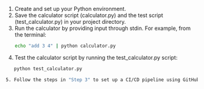 1. Create and set up your Python environment.
2. Save the calculator script (calculator.py) and the test script (test_calculator.py) in your project directory.
3. Run the calculator by providing input through stdin. For example, from the terminal:
    ```bash
    echo "add 3 4" | python calculator.py

4. Test the calculator script by running the test_calculator.py script:
 ```bash
    python test_calculator.py

5. Follow the steps in "Step 3" to set up a CI/CD pipeline using GitHub Actions.